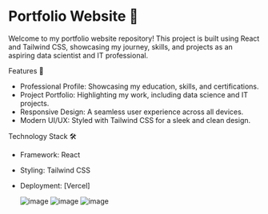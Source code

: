 # Portfolio Website 🌟

Welcome to my portfolio website repository! This project is built using React and Tailwind CSS, showcasing my journey, skills, and projects as an aspiring data scientist and IT professional.

Features 🚀

- Professional Profile: Showcasing my education, skills, and certifications.  
- Project Portfolio: Highlighting my work, including data science and IT projects.
- Responsive Design: A seamless user experience across all devices.
- Modern UI/UX: Styled with Tailwind CSS for a sleek and clean design.

Technology Stack 🛠️

- Framework: React
- Styling: Tailwind CSS
- Deployment: [Vercel]

  ![image](https://github.com/user-attachments/assets/fe6ca6b6-e267-44ed-b348-b9cb9d27e2b5)
  ![image](https://github.com/user-attachments/assets/94e70589-9596-430d-a103-1cdcc5200ac2)
  ![image](https://github.com/user-attachments/assets/a5beda1c-1e4c-4b0a-9e6f-1b3edbb4bf3d)



